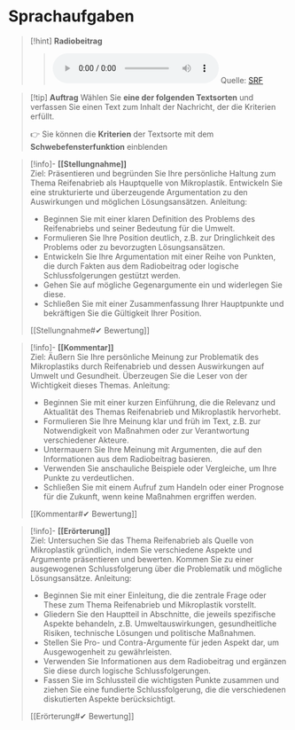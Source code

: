 # Sprachaufgaben

>[!hint] **Radiobeitrag**
>><audio controls><source src="https://download-media.srf.ch/world/audio/Rendez-vous-radio/2024/02/Rendez-vous-radio-fc861f51-eee5-483e-a046-bc1cdfde6532.mp3"></audio>
>>Quelle: [SRF](https://download-media.srf.ch/world/audio/Rendez-vous-radio/2024/02/Rendez-vous-radio-fc861f51-eee5-483e-a046-bc1cdfde6532.mp3)

>[!tip] **Auftrag**
>Wählen Sie **eine der folgenden Textsorten** und verfassen Sie einen Text zum Inhalt der Nachricht, der die Kriterien erfüllt.
>
>👉 Sie können die **Kriterien** der Textsorte mit dem **Schwebefensterfunktion** einblenden

>[!info]- **[[Stellungnahme]]**  
>Ziel: Präsentieren und begründen Sie Ihre persönliche Haltung zum Thema Reifenabrieb als Hauptquelle von Mikroplastik. Entwickeln Sie eine strukturierte und überzeugende Argumentation zu den Auswirkungen und möglichen Lösungsansätzen.
>Anleitung: 
>- Beginnen Sie mit einer klaren Definition des Problems des Reifenabriebs und seiner Bedeutung für die Umwelt.
>- Formulieren Sie Ihre Position deutlich, z.B. zur Dringlichkeit des Problems oder zu bevorzugten Lösungsansätzen.
>- Entwickeln Sie Ihre Argumentation mit einer Reihe von Punkten, die durch Fakten aus dem Radiobeitrag oder logische Schlussfolgerungen gestützt werden.
>- Gehen Sie auf mögliche Gegenargumente ein und widerlegen Sie diese.
>- Schließen Sie mit einer Zusammenfassung Ihrer Hauptpunkte und bekräftigen Sie die Gültigkeit Ihrer Position.
>
>[[Stellungnahme#✔ Bewertung]]

>[!info]- **[[Kommentar]]**  
>Ziel: Äußern Sie Ihre persönliche Meinung zur Problematik des Mikroplastiks durch Reifenabrieb und dessen Auswirkungen auf Umwelt und Gesundheit. Überzeugen Sie die Leser von der Wichtigkeit dieses Themas.
>Anleitung:
>- Beginnen Sie mit einer kurzen Einführung, die die Relevanz und Aktualität des Themas Reifenabrieb und Mikroplastik hervorhebt.
>- Formulieren Sie Ihre Meinung klar und früh im Text, z.B. zur Notwendigkeit von Maßnahmen oder zur Verantwortung verschiedener Akteure.
>- Untermauern Sie Ihre Meinung mit Argumenten, die auf den Informationen aus dem Radiobeitrag basieren.
>- Verwenden Sie anschauliche Beispiele oder Vergleiche, um Ihre Punkte zu verdeutlichen.
>- Schließen Sie mit einem Aufruf zum Handeln oder einer Prognose für die Zukunft, wenn keine Maßnahmen ergriffen werden.
>
>[[Kommentar#✔ Bewertung]]

>[!info]- **[[Erörterung]]**  
>Ziel: Untersuchen Sie das Thema Reifenabrieb als Quelle von Mikroplastik gründlich, indem Sie verschiedene Aspekte und Argumente präsentieren und bewerten. Kommen Sie zu einer ausgewogenen Schlussfolgerung über die Problematik und mögliche Lösungsansätze.
>Anleitung:
>- Beginnen Sie mit einer Einleitung, die die zentrale Frage oder These zum Thema Reifenabrieb und Mikroplastik vorstellt.
>- Gliedern Sie den Hauptteil in Abschnitte, die jeweils spezifische Aspekte behandeln, z.B. Umweltauswirkungen, gesundheitliche Risiken, technische Lösungen und politische Maßnahmen.
>- Stellen Sie Pro- und Contra-Argumente für jeden Aspekt dar, um Ausgewogenheit zu gewährleisten.
>- Verwenden Sie Informationen aus dem Radiobeitrag und ergänzen Sie diese durch logische Schlussfolgerungen.
>- Fassen Sie im Schlussteil die wichtigsten Punkte zusammen und ziehen Sie eine fundierte Schlussfolgerung, die die verschiedenen diskutierten Aspekte berücksichtigt.
>
>[[Erörterung#✔ Bewertung]]